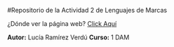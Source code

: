 #Repositorio de la Actividad 2 de Lenguajes de Marcas

¿Dónde ver la página web? [Click Aquí](https://lrv491.github.io/)

**Autor:** Lucía Ramírez Verdú
**Curso:** 1 DAM

